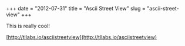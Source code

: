+++
date = "2012-07-31"
title = "Ascii Street View"
slug = "ascii-street-view"
+++

This is really cool!

[http://tllabs.io/asciistreetview](http://tllabs.io/asciistreetview)
